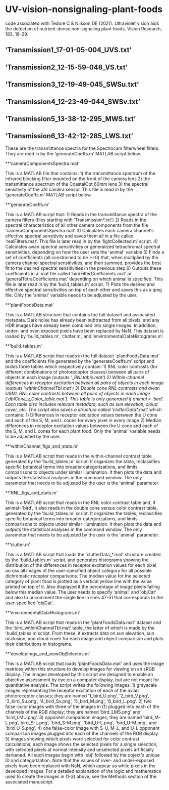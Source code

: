 # UV-vision-nonsignaling-plant-foods
code associated with Tedore C & Nilsson DE (2021). Ultraviolet vision aids the detection of nutrient-dense non-signaling plant foods. Vision Research, 183, 16–29.

## ‘Transmission1_17-01-05-004_UVS.txt’  
## ‘Transmission2_12-15-59-048_VS.txt’  
## ‘Transmission3_12-19-49-045_SWSu.txt’  
## ‘Transmission4_12-23-49-044_SWSv.txt’  
## ‘Transmission5_13-38-12-295_MWS.txt’  
## ‘Transmission6_13-42-12-285_LWS.txt’  

These are the transmittance spectra for the Spectrocam filterwheel filters. They are read in by the ‘generateCoeffs.m’ MATLAB script below.

**‘cameraComponentsSpectra.mat’

This is a MATLAB file that contains:
1\) the transmittance spectrum of the infrared blocking filter mounted on the front of the camera lens
2\) the transmittance spectrum of the CoastalOpt 60mm lens
3\) the spectral sensitivity of the JAI camera sensor.
This file is read in by the ‘generateCoeffs.m’ MATLAB script below.

**‘generateCoeffs.m’

This is a MATLAB script that:
1\) Reads in the transmittance spectra of the camera filters (files starting with 'Transmission*.txt')
2\) Reads in the spectral characteristics of all other camera components from the file 'cameraComponentsSpectra.mat'
3\) Calculates each camera channel's effective spectral sensitivity and saves them all in a file called ‘realFilters.mat’. This file is later read in by the ‘lightCollected.m’ script.
4\) Calculates avian spectral sensitivities or generalized tetrachromat spectral sensitivities, depending on how the user sets the 'animal' variable
5\) Finds a set of coefficients (all constrained to be >=0) that, when multiplied by the camera channel spectral sensitivities, and then summed, provides the best fit to the desired spectral sensitivities in the previous step
6\) Outputs these coefficients in a .mat file called ‘birdFilterCoefficients.mat’ or ‘generalTetraCoefficients.mat’ depending on which animal is specified. This file is later read in by the ‘build_tables.m’ script.
7\) Plots the desired and effective spectral sensitivities on top of each other and saves this as a jpeg file.
Only the 'animal' variable needs to be adjusted by the user.

**‘plantFoodsData.mat’

This is a MATLAB structure that contains the full dataset and associated metadata. Dark noise has already been subtracted from all pixels, and any HDR images have already been combined into single images. In addition, under- and over-exposed pixels have been replaced by NaN. This dataset is loaded by ‘build_tables.m’, ‘clutter.m’, and ‘environmentalDataHistograms.m’.

**‘build_tables.m’

This is a MATLAB script that reads in the full dataset 'plantFoodsData.mat' and the coefficients file generated by the 'generateCoeffs.m' script and builds three tables which respectively contain:
1\) RNL color contrasts (for different combinations of photoreceptor classes) between all pairs of objects in each image (outputs '*_RNLtable.mat')
2\) Within-channel differences in receptor excitation between all pairs of objects in each image (outputs '*_withinChannelTbl.mat')
3\) Double cone RNL contrasts and avian USML RNL color contrasts between all pairs of objects in each image ('dblCone_v_Color_table.mat'). This table is only generated if animal = ‘bird’.
Each table also includes relevant metadata, such as sun elevation, cloud cover, etc.
The script also saves a structure called ‘clutterData_*.mat’ which contains:
1\) Differences in receptor excitation values between the U cone and each of the S, M, and L cones for every pixel in every image
2\) Median differences in receptor excitation values between the U cone and each of the S, M, and L cones for each plant food.
Only the 'animal' variable needs to be adjusted by the user.

**‘withinChannel_figs_and_stats.m’

This is a MATLAB script that reads in the within-channel contrast table generated by the 'build_tables.m' script. It organizes the table, reclassifies specific botanical terms into broader categorizations, and limits comparisons to objects under similar illumination. It then plots the data and outputs the statistical analyses in the command window. The only parameter that needs to be adjusted by the user is the 'animal' parameter.

**‘RNL_figs_and_stats.m’

This is a MATLAB script that reads in the RNL color contrast table and, if animal='bird', it also reads in the double cone versus color contrast table, generated by the 'build_tables.m' script. It organizes the tables, reclassifies specific botanical terms into broader categorizations, and limits comparisons to objects under similar illumination. It then plots the data and outputs the statistical analyses in the command window. The only parameter that needs to be adjusted by the user is the 'animal' parameter.

**‘clutter.m’

This is a MATLAB script that loads the 'clutterData_*.mat' structure created by the 'build_tables.m' script, and generates histograms showing the distribution of the differences in receptor excitation values for each pixel across all images of the user-specified object category for all possible dichromatic receptor comparisons. The median value for the selected category of plant food is plotted as a vertical yellow line with the value printed on top of it. Also displayed it the percentage of image pixels falling below this median value. The user needs to specify 'animal' and 'objCat' and also to uncomment the single line in lines 47-51 that corresponds to the user-specified 'objCat'.

**‘environmentalDataHistograms.m’

This is a MATLAB script that reads in the 'plantFoodsData.mat' dataset and the 'bird_withinChannelTbl.mat' table, the latter of which is made by the 'build_tables.m script. From these, it extracts data on sun elevation, sun occlusion, and cloud cover for each image and object comparison and plots their distributions in histograms.

**‘developImgs_and_viewObjSelectns.m’

This is a MATLAB script that loads 'plantFoodsData.mat' and uses the image matrices within this structure to develop images for viewing on an sRGB display. The images developed by this script are designed to enable an objective assessment by eye on a computer display, but are not meant for quantitative analysis. The script writes the following images:
1\) grayscale images representing the receptor excitation of each of the avian photoreceptor classes; they are named '1_bird_U.png', '2_bird_V.png', '3_bird_Su.png', '4_bird_Sv.png', '5_bird_M.png', '6_bird_L.png'.
2\) two false-color images with three of the images in (1) plugged into each of the channels of the RGB display; they are named 'bird_LMS.png' and 'bird_LMU.png'.
3\) opponent comparison images; they are named 'bird_M-L.png', bird_S-L.png', 'bird_S-M.png', 'bird_U-L.png', 'bird_U-M.png', and 'bird_U-S.png'.
4\) one false-color image with S-U, M-L, and U-L opponent comparison images plugged into each of the channels of the RGB display.
5\) images showing which pixels were selected for color contrast calculations; each image shows the selected pixels for a single selection, with selected pixels at normal intensity and unselected pixels artificially darkened. All such images begin with 'obj' followed by the object's unique ID and categorization.
Note that the values of over- and under-exposed pixels have been replaced with NaN, which appear as white pixels in the developed images. For a detailed explanation of the logic and mathematics used to create the images in (1-3) above, see the Methods section of the associated manuscript.
